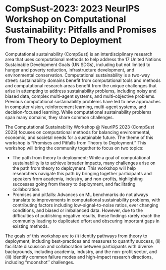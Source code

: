 # CompSust-2023: 2023 NeurIPS Workshop on Computational Sustainability: Pitfalls and Promises from Theory to Deployment

Computational sustainability (CompSust) is an interdisciplinary research area that uses computational methods to help address the 17 United Nations Sustainable Development Goals (UN SDGs), including but not limited to hunger and poverty reduction, infrastructure development, and environmental conservation. Computational sustainability is a two-way street: sustainability domains benefit from computational tools and methods and computational research areas benefit from the unique challenges that arise in attempting to address sustainability problems, including noisy and biased data, complex multi-agent systems, and multi-objective problems. Previous computational sustainability problems have led to new approaches in computer vision, reinforcement learning, multi-agent systems, and decision-focused learning. While computational sustainability problems span many domains, they share common challenges.

The Computational Sustainability Workshop @ NeurIPS 2023 (CompSust 2023) focuses on computational methods for balancing environmental, economic, and societal needs for a sustainable future. The theme of this workshop is “Promises and Pitfalls from Theory to Deployment.” This workshop will bring the community together to focus on two topics:
- The path from theory to deployment: While a goal of computational sustainability is to achieve broader impacts, many challenges arise on the path from theory to deployment. This workshop will help researchers navigate this path by bringing together participants and speakers from academia, industry, and non-profits, highlighting successes going from theory to deployment, and facilitating collaboration.
- Promises and pitfalls: Advances on ML benchmarks do not always translate to improvements in computational sustainability problems, with contributing factors including low-signal-to-noise ratios, ever changing conditions, and biased or imbalanced data. However, due to the difficulties of publishing negative results, these findings rarely reach the community leading to duplicated effort and obscuring important gaps in existing methods.

The goals of this workshop are to (i) identify pathways from theory to deployment, including best-practices and measures to quantify success, (ii) facilitate discussion and collaboration between participants with diverse backgrounds, including academia, industry, and the non-profit sector, and (iii) identify common failure modes and high-impact research directions, including “moonshot’’ challenges.
